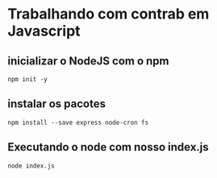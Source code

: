 # Trabalhando com contrab em Javascript

## inicializar o NodeJS com o npm

    npm init -y

## instalar os pacotes  

    npm install --save express node-cron fs

## Executando o node com nosso index.js

    node index.js

<!-- https://medium.com/manacespereira/criando-e-configurando-cronjobs-com-nodejs-883c83a94b1a -->

<!-- https://crontab.guru/ -->